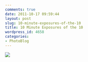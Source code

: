 ```yaml
---
comments: true
date: 2011-10-17 09:59:44
layout: post
slug: 10-minute-exposures-of-the-10
title: 10 Minute Exposures of the 10
wordpress_id: 4658
categories:
- PhotoBlog
---
```


![](http://ryanfitzer.com/main/wp-content/uploads/2011/10/2011-09-07-at-17-08-43.jpg)

